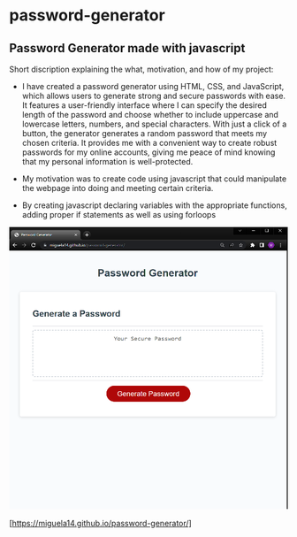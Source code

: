 # password-generator

## Password Generator made with javascript

Short discription explaining the what, motivation, and how of my project:

- I have created a password generator using HTML, CSS, and JavaScript, which allows users to generate strong and secure passwords with ease. It features a user-friendly interface where I can specify the desired length of the password and choose whether to include uppercase and lowercase letters, numbers, and special characters. With just a click of a button, the generator generates a random password that meets my chosen criteria. It provides me with a convenient way to create robust passwords for my online accounts, giving me peace of mind knowing that my personal information is well-protected.

- My motivation was to create code using javascript that could manipulate the webpage into doing and meeting certain criteria.

- By creating javascript declaring variables with the appropriate functions, adding proper if statements as well as using forloops

![](/assets/image/password-generator-image.PNG)

[https://miguela14.github.io/password-generator/]
